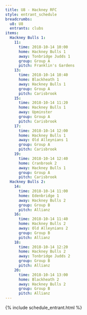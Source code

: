 ```yaml
---
title: U8 - Hackney RFC
style: entrant_schedule
breadcrumbs:
  u8: U8
  entrants: clubs
items:
  Hackney Bulls 1:
    11:
      time: 2018-10-14 10:00
      home: Hackney Bulls 1
      away: Tonbridge Judds 1
      group: Group A
      pitch: Franklin's Gardens
    13:
      time: 2018-10-14 10:40
      home: Blackheath 1
      away: Hackney Bulls 1
      group: Group A
      pitch: Carisbrook
    15:
      time: 2018-10-14 11:20
      home: Hackney Bulls 1
      away: Upminster
      group: Group A
      pitch: Carisbrook
    17:
      time: 2018-10-14 12:00
      home: Hackney Bulls 1
      away: Old Alleynians 1
      group: Group A
      pitch: Carisbrook
    19:
      time: 2018-10-14 12:40
      home: Cranbrook 2
      away: Hackney Bulls 1
      group: Group A
      pitch: Carisbrook
  Hackney Bulls 2:
    14:
      time: 2018-10-14 11:00
      home: Edenbridge 1
      away: Hackney Bulls 2
      group: Group B
      pitch: Allianz
    16:
      time: 2018-10-14 11:40
      home: Hackney Bulls 2
      away: Old Alleynians 2
      group: Group B
      pitch: Allianz
    18:
      time: 2018-10-14 12:20
      home: Hackney Bulls 2
      away: Tonbridge Judds 2
      group: Group B
      pitch: Allianz
    20:
      time: 2018-10-14 13:00
      home: Blackheath 2
      away: Hackney Bulls 2
      group: Group B
      pitch: Allianz
---
```


{% include schedule_entrant.html %}
